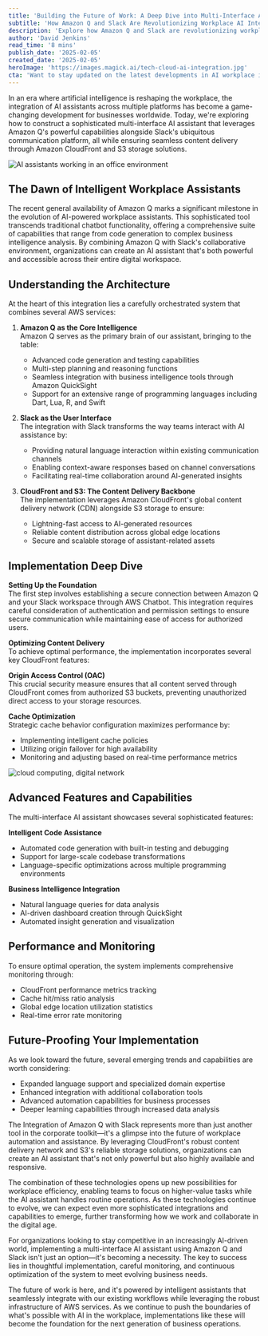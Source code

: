 ```yaml
---
title: 'Building the Future of Work: A Deep Dive into Multi-Interface AI Assistants with Amazon Q and Slack'
subtitle: 'How Amazon Q and Slack Are Revolutionizing Workplace AI Integration'
description: 'Explore how Amazon Q and Slack are revolutionizing workplace AI integration through sophisticated multi-interface assistants. Learn about the architecture, implementation, and future possibilities of this game-changing technology combination, supported by Amazon CloudFront and S3 storage solutions.'
author: 'David Jenkins'
read_time: '8 mins'
publish_date: '2025-02-05'
created_date: '2025-02-05'
heroImage: 'https://images.magick.ai/tech-cloud-ai-integration.jpg'
cta: 'Want to stay updated on the latest developments in AI workplace integration? Follow us on LinkedIn for exclusive insights and expert analysis on emerging technologies that are shaping the future of work.'
---
```


In an era where artificial intelligence is reshaping the workplace, the integration of AI assistants across multiple platforms has become a game-changing development for businesses worldwide. Today, we're exploring how to construct a sophisticated multi-interface AI assistant that leverages Amazon Q's powerful capabilities alongside Slack's ubiquitous communication platform, all while ensuring seamless content delivery through Amazon CloudFront and S3 storage solutions.

![AI assistants working in an office environment](https://i.magick.ai/PIXE/1738774946527_magick_img.webp)

## The Dawn of Intelligent Workplace Assistants

The recent general availability of Amazon Q marks a significant milestone in the evolution of AI-powered workplace assistants. This sophisticated tool transcends traditional chatbot functionality, offering a comprehensive suite of capabilities that range from code generation to complex business intelligence analysis. By combining Amazon Q with Slack's collaborative environment, organizations can create an AI assistant that's both powerful and accessible across their entire digital workspace.

## Understanding the Architecture

At the heart of this integration lies a carefully orchestrated system that combines several AWS services:

1. **Amazon Q as the Core Intelligence**  
   Amazon Q serves as the primary brain of our assistant, bringing to the table:
   - Advanced code generation and testing capabilities
   - Multi-step planning and reasoning functions
   - Seamless integration with business intelligence tools through Amazon QuickSight
   - Support for an extensive range of programming languages including Dart, Lua, R, and Swift

2. **Slack as the User Interface**  
   The integration with Slack transforms the way teams interact with AI assistance by:
   - Providing natural language interaction within existing communication channels
   - Enabling context-aware responses based on channel conversations
   - Facilitating real-time collaboration around AI-generated insights

3. **CloudFront and S3: The Content Delivery Backbone**  
   The implementation leverages Amazon CloudFront's global content delivery network (CDN) alongside S3 storage to ensure:
   - Lightning-fast access to AI-generated resources
   - Reliable content distribution across global edge locations
   - Secure and scalable storage of assistant-related assets

## Implementation Deep Dive

**Setting Up the Foundation**  
The first step involves establishing a secure connection between Amazon Q and your Slack workspace through AWS Chatbot. This integration requires careful consideration of authentication and permission settings to ensure secure communication while maintaining ease of access for authorized users.

**Optimizing Content Delivery**  
To achieve optimal performance, the implementation incorporates several key CloudFront features:

**Origin Access Control (OAC)**  
This crucial security measure ensures that all content served through CloudFront comes from authorized S3 buckets, preventing unauthorized direct access to your storage resources.

**Cache Optimization**  
Strategic cache behavior configuration maximizes performance by:
- Implementing intelligent cache policies
- Utilizing origin failover for high availability
- Monitoring and adjusting based on real-time performance metrics

![cloud computing, digital network](https://i.magick.ai/PIXE/1738774946531_magick_img.webp)

## Advanced Features and Capabilities

The multi-interface AI assistant showcases several sophisticated features:

**Intelligent Code Assistance**
- Automated code generation with built-in testing and debugging
- Support for large-scale codebase transformations
- Language-specific optimizations across multiple programming environments

**Business Intelligence Integration**
- Natural language queries for data analysis
- AI-driven dashboard creation through QuickSight
- Automated insight generation and visualization

## Performance and Monitoring

To ensure optimal operation, the system implements comprehensive monitoring through:
- CloudFront performance metrics tracking
- Cache hit/miss ratio analysis
- Global edge location utilization statistics
- Real-time error rate monitoring

## Future-Proofing Your Implementation

As we look toward the future, several emerging trends and capabilities are worth considering:
- Expanded language support and specialized domain expertise
- Enhanced integration with additional collaboration tools
- Advanced automation capabilities for business processes
- Deeper learning capabilities through increased data analysis

The Integration of Amazon Q with Slack represents more than just another tool in the corporate toolkit—it's a glimpse into the future of workplace automation and assistance. By leveraging CloudFront's robust content delivery network and S3's reliable storage solutions, organizations can create an AI assistant that's not only powerful but also highly available and responsive.

The combination of these technologies opens up new possibilities for workplace efficiency, enabling teams to focus on higher-value tasks while the AI assistant handles routine operations. As these technologies continue to evolve, we can expect even more sophisticated integrations and capabilities to emerge, further transforming how we work and collaborate in the digital age.

For organizations looking to stay competitive in an increasingly AI-driven world, implementing a multi-interface AI assistant using Amazon Q and Slack isn't just an option—it's becoming a necessity. The key to success lies in thoughtful implementation, careful monitoring, and continuous optimization of the system to meet evolving business needs.

The future of work is here, and it's powered by intelligent assistants that seamlessly integrate with our existing workflows while leveraging the robust infrastructure of AWS services. As we continue to push the boundaries of what's possible with AI in the workplace, implementations like these will become the foundation for the next generation of business operations.